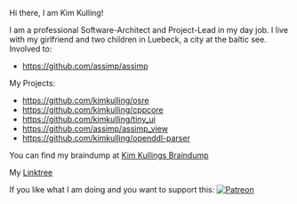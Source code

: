 Hi there, I am Kim Kulling!

I am a professional Software-Architect and Project-Lead in my day job. I live with my girlfriend and two children in Luebeck, a city at the baltic see.
Involved to:
- https://github.com/assimp/assimp

My Projects:
- https://github.com/kimkulling/osre
- https://github.com/kimkulling/cppcore
- https://github.com/kimkulling/tiny_ui
- https://github.com/assimp/assimp_view
- https://github.com/kimkulling/openddl-parser

You can find my braindump at [Kim Kullings Braindump](https://github.com/kimkulling/kims_brain_dump)

My [Linktree](https://linktr.ee/kimkulling)

If you like what I am doing and you want to support this: [![Patreon](https://cloud.githubusercontent.com/assets/8225057/5990484/70413560-a9ab-11e4-8942-1a63607c0b00.png)](http://www.patreon.com/assimp)

